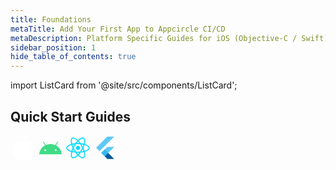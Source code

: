 ```yaml
---
title: Foundations
metaTitle: Add Your First App to Appcircle CI/CD
metaDescription: Platform Specific Guides for iOS (Objective-C / Swift), Android (Java / Kotlin), React Native and Flutter
sidebar_position: 1
hide_table_of_contents: true
---
```


import ListCard from '@site/src/components/ListCard';

## Quick Start Guides

<section class="navigation-cards">
<ListCard title="iOS" description="Learn how to start building Swift/Obj-C apps." href="/tutorials/quick-start/how-to-add-an-ios-app" customClass="ios">
<svg width="40" height="40" viewBox="0 0 40 40" fill="none" xmlns="http://www.w3.org/2000/svg">
<path fill-rule="evenodd" clip-rule="evenodd" d="M28.3139 0C28.582 2.34155 27.5959 4.69366 26.1404 6.3864C24.6799 8.07589 22.29 9.3922 19.9468 9.21821C19.6303 6.91894 20.8116 4.52943 22.1627 3.02856C23.6708 1.33745 26.2134 0.0813037 28.3139 0ZM35.8725 13.6557C35.4222 13.9247 31.3471 16.3588 31.3979 21.2552C31.4535 27.1665 36.6897 29.223 36.9873 29.3399C36.9943 29.3426 36.9986 29.3443 37 29.3449C36.9972 29.3528 36.9919 29.369 36.984 29.393C36.8529 29.7932 36.0074 32.3741 34.1077 35.0346C32.368 37.472 30.5645 39.8965 27.7198 39.9461C26.3523 39.9711 25.4387 39.5925 24.4887 39.1987C23.4948 38.7867 22.461 38.3583 20.8261 38.3583C19.1127 38.3583 18.0309 38.8001 16.9888 39.2257C16.0859 39.5944 15.2129 39.9509 13.9849 39.9973C11.2403 40.0973 9.14836 37.3655 7.39416 34.9378C3.80599 29.971 1.06563 20.9015 4.74801 14.7818C6.57265 11.7411 9.84088 9.8158 13.3866 9.76539C14.9141 9.73959 16.3942 10.3026 17.6895 10.7953C18.6799 11.1721 19.5623 11.5077 20.2753 11.5077C20.9158 11.5077 21.7745 11.1833 22.7758 10.8049C24.3522 10.2093 26.2819 9.48009 28.2697 9.67351C29.6302 9.72717 33.4526 10.1987 35.9061 13.6354C35.8995 13.6396 35.8882 13.6463 35.8725 13.6557Z" fill="white"/>
</svg>
</ListCard>
<ListCard title="Android" description="Learn how to start building Java / Kotlin apps." href="/tutorials/quick-start/how-to-add-an-android-app" customClass="android">
<svg width="40" height="40" viewBox="0 0 40 40" fill="none" xmlns="http://www.w3.org/2000/svg">
<path d="M28.2846 25.1543C27.9881 25.1544 27.6982 25.0665 27.4516 24.9018C27.2051 24.7371 27.0129 24.503 26.8994 24.2291C26.7858 23.9552 26.7561 23.6538 26.8139 23.363C26.8717 23.0721 27.0144 22.805 27.224 22.5953C27.4337 22.3856 27.7008 22.2427 27.9916 22.1848C28.2824 22.1269 28.5838 22.1566 28.8578 22.27C29.1317 22.3834 29.3659 22.5755 29.5307 22.822C29.6955 23.0685 29.7834 23.3584 29.7835 23.6549C29.783 24.0523 29.625 24.4334 29.344 24.7145C29.063 24.9955 28.682 25.1537 28.2846 25.1543V25.1543ZM11.7154 25.1543C11.4189 25.1544 11.129 25.0665 10.8825 24.9018C10.6359 24.7371 10.4437 24.503 10.3302 24.2291C10.2167 23.9552 10.1869 23.6538 10.2447 23.363C10.3025 23.0721 10.4452 22.805 10.6548 22.5953C10.8645 22.3856 11.1316 22.2427 11.4224 22.1848C11.7132 22.1269 12.0146 22.1566 12.2886 22.27C12.5625 22.3834 12.7967 22.5755 12.9615 22.822C13.1263 23.0685 13.2142 23.3584 13.2143 23.6549C13.2139 24.0523 13.0559 24.4334 12.7749 24.7145C12.4939 24.9956 12.1129 25.1538 11.7154 25.1543V25.1543ZM28.8222 16.1245L31.818 10.9357C31.859 10.8649 31.8856 10.7866 31.8963 10.7055C31.907 10.6243 31.9017 10.5418 31.8805 10.4627C31.8594 10.3836 31.8229 10.3095 31.7731 10.2445C31.7233 10.1795 31.6612 10.125 31.5903 10.084C31.5194 10.0431 31.4412 10.0164 31.36 10.0057C31.2789 9.99498 31.1964 10.0003 31.1173 10.0215C31.0382 10.0426 30.964 10.0791 30.8991 10.1289C30.8341 10.1787 30.7796 10.2408 30.7386 10.3117L27.7049 15.566C25.3851 14.5073 22.7797 13.9177 19.9997 13.9177C17.2197 13.9177 14.6146 14.5081 12.2948 15.566L9.26141 10.3117C9.2205 10.2408 9.16601 10.1787 9.10108 10.1289C9.03615 10.079 8.96204 10.0425 8.88297 10.0213C8.80391 10.0001 8.72145 9.99465 8.64029 10.0053C8.55914 10.016 8.48088 10.0426 8.40999 10.0835C8.3391 10.1244 8.27696 10.1789 8.22712 10.2438C8.17728 10.3087 8.14072 10.3828 8.11953 10.4619C8.09833 10.541 8.09292 10.6234 8.10359 10.7046C8.11426 10.7857 8.14082 10.864 8.18174 10.9349L11.1778 16.1245C6.0334 18.9226 2.5147 24.1306 2 30.2838H38C37.4847 24.1306 33.9663 18.9226 28.8222 16.1245" fill="#3DDC84"/>
</svg>
</ListCard>
<ListCard title="React Native" description="Learn how to start building React Native apps." href="/tutorials/quick-start/how-to-add-a-react-native-app" customClass="react-native">
<svg width="40" height="40" viewBox="0 0 40 40" fill="none" xmlns="http://www.w3.org/2000/svg">
<path d="M19.9667 23.3201C21.815 23.3201 23.3133 21.8217 23.3133 19.9734C23.3133 18.1251 21.815 16.6267 19.9667 16.6267C18.1183 16.6267 16.62 18.1251 16.62 19.9734C16.62 21.8217 18.1183 23.3201 19.9667 23.3201Z" fill="#00D8FF"/>
<path d="M19.9667 27.64C15.2667 27.64 11.1601 27.0867 8.08673 26.0333C6.0934 25.3533 4.40007 24.4466 3.1934 23.4133C1.9134 22.32 1.2334 21.1266 1.2334 19.9733C1.2334 17.76 3.66007 15.5933 7.7334 14.18C11.0667 13.02 15.4134 12.3733 19.9601 12.3733C24.4267 12.3733 28.7134 13 32.0267 14.1466C33.9667 14.8133 35.6001 15.68 36.7601 16.64C38.0201 17.6933 38.6867 18.8466 38.6867 19.9733C38.6867 22.2733 35.9734 24.6 31.6001 26.0467C28.5067 27.0733 24.3734 27.64 19.9667 27.64ZM19.9667 13.9733C15.6534 13.9733 11.3867 14.6 8.26673 15.6866C4.52007 16.9933 2.84007 18.78 2.84007 19.9733C2.84007 21.2133 4.64673 23.1666 8.60673 24.52C11.5134 25.5133 15.4467 26.04 19.9667 26.04C24.2067 26.04 28.1601 25.5066 31.1001 24.5266C35.2134 23.16 37.0934 21.2066 37.0934 19.9733C37.0934 19.34 36.6134 18.5933 35.7401 17.8666C34.7334 17.0266 33.2667 16.26 31.5134 15.6533C28.3601 14.5733 24.2601 13.9733 19.9667 13.9733Z" fill="#00D8FF"/>
<path d="M12.3733 36.6533C11.6933 36.6533 11.0933 36.5066 10.5867 36.2133C8.67334 35.1066 8.00668 31.9199 8.81334 27.6866C9.47334 24.2133 11.0867 20.1333 13.36 16.1933C15.5933 12.3266 18.2733 8.92658 20.92 6.62658C22.4667 5.27992 24.0333 4.29325 25.4467 3.77325C26.9867 3.20658 28.32 3.20658 29.2933 3.76658C31.2867 4.91325 31.9467 8.43325 31.0134 12.9399C30.3534 16.1399 28.78 19.9999 26.58 23.8199C24.2333 27.8866 21.7 31.1666 19.2533 33.3066C17.6667 34.6933 16.0333 35.7066 14.54 36.2333C13.76 36.5133 13.0267 36.6533 12.3733 36.6533ZM14.0467 16.5933L14.74 16.9933C12.5867 20.7266 10.9933 24.7333 10.38 27.9866C9.64001 31.8866 10.3533 34.2333 11.38 34.8266C11.6333 34.9733 11.9667 35.0533 12.3733 35.0533C13.7 35.0533 15.7867 34.2133 18.2 32.1066C20.5133 30.0866 22.9333 26.9399 25.1933 23.0266C27.3133 19.3533 28.82 15.6599 29.4467 12.6266C30.32 8.37992 29.5667 5.77992 28.4933 5.15992C27.9467 4.84658 27.06 4.88658 25.9933 5.27992C24.76 5.73325 23.3667 6.61992 21.9667 7.83992C19.4533 10.0266 16.8867 13.2799 14.74 16.9999L14.0467 16.5933Z" fill="#00D8FF"/>
<path d="M27.56 36.6732C25.7467 36.6732 23.4467 35.5799 21.0467 33.5132C18.3667 31.2066 15.64 27.7732 13.36 23.8332C11.12 19.9666 9.52 15.9466 8.84667 12.4999C8.45333 10.4866 8.38 8.6399 8.63333 7.15323C8.91333 5.53323 9.57333 4.3799 10.5533 3.81323C12.54 2.6599 15.92 3.84657 19.36 6.90657C21.8 9.07323 24.36 12.3666 26.5667 16.1799C28.92 20.2466 30.5 24.0799 31.1267 27.2666C31.5334 29.3332 31.6 31.2532 31.3134 32.8132C31.0067 34.4732 30.3134 35.6532 29.3134 36.2332C28.8134 36.5266 28.22 36.6732 27.56 36.6732ZM14.7467 23.0332C16.9067 26.7666 19.5867 30.1466 22.0933 32.2999C25.1 34.8866 27.4867 35.4466 28.52 34.8466C29.5934 34.2266 30.38 31.6866 29.5667 27.5799C28.9667 24.5666 27.4534 20.8999 25.1867 16.9866C23.06 13.3132 20.6133 10.1599 18.3 8.10657C15.06 5.22657 12.4333 4.5799 11.36 5.1999C10.8133 5.51323 10.4067 6.30657 10.2133 7.42657C9.99333 8.7199 10.06 10.3732 10.42 12.1932C11.06 15.4666 12.5933 19.3132 14.7467 23.0332Z" fill="#00D8FF"/>
</svg>
</ListCard>
<ListCard title="Flutter" description="Learn how to start building Flutter apps." href="/tutorials/quick-start/how-to-add-a-flutter-app" customClass="flutter">
<svg width="40" height="40" viewBox="0 0 40 40" fill="none" xmlns="http://www.w3.org/2000/svg">
<path d="M33.864 18.4939H22.8686L13.2483 28.1162L18.7446 33.613L33.864 18.4939Z" fill="#54C5F8"/>
<path d="M10.4988 25.3672L5 19.8685L22.8684 2H33.8639L10.4988 25.3672Z" fill="#54C5F8"/>
<path d="M18.7446 33.6129L22.8685 37.7368H33.864L24.2434 28.1162L18.7446 33.6129Z" fill="#01579B"/>
<path d="M18.7446 33.6129L26.8992 30.7903L24.2434 28.1162L18.7446 33.6129Z" fill="url(#paint0_linear_2256_18184)"/>
<path d="M18.7446 22.6177L13.2471 28.1152L18.7446 33.6128L24.2422 28.1152L18.7446 22.6177Z" fill="#29B6F6"/>
<path d="M33.8639 18.494L24.2433 28.1142L33.8639 37.737H22.8684L18.7445 33.613L13.2461 28.1142L22.8688 18.4936H33.8639V18.494ZM22.8684 2L5 19.8685L10.4988 25.3673L33.8639 2H22.8684Z" fill="url(#paint1_radial_2256_18184)"/>
<defs>
<linearGradient id="paint0_linear_2256_18184" x1="20.3485" y1="34.6752" x2="24.4435" y2="30.5802" gradientUnits="userSpaceOnUse">
<stop stop-color="#1A237E" stop-opacity="0.4"/>
<stop offset="1" stop-color="#1A237E" stop-opacity="0"/>
</linearGradient>
<radialGradient id="paint1_radial_2256_18184" cx="0" cy="0" r="1" gradientUnits="userSpaceOnUse" gradientTransform="translate(5.81235 4.43661) scale(43.7221)">
<stop stop-color="white" stop-opacity="0.1"/>
<stop offset="1" stop-color="white" stop-opacity="0"/>
</radialGradient>
</defs>
</svg>
</ListCard>

</section>